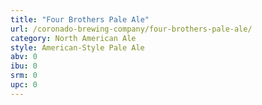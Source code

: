 ```yaml
---
title: "Four Brothers Pale Ale"
url: /coronado-brewing-company/four-brothers-pale-ale/
category: North American Ale
style: American-Style Pale Ale
abv: 0
ibu: 0
srm: 0
upc: 0
---
```


